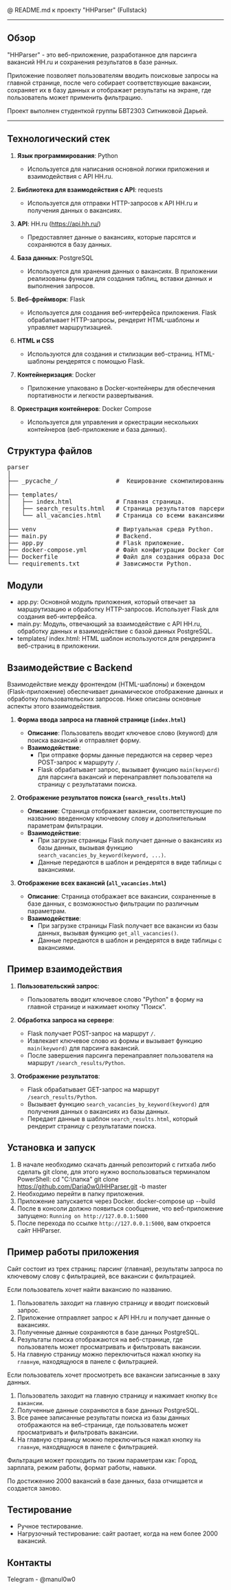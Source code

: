 @ README.md к проекту "HHParser" (Fullstack)

---

## Обзор

"HHParser" - это веб-приложение, разработанное для парсинга вакансий HH.ru и сохранения результатов в базе ранных. 

Приложение позволяет пользователям вводить поисковые запросы на главной странице, после чего собирает соответствующие вакансии, сохраняет их в базу данных и отображает результаты на экране, где пользователь может применить фильтрацию.

Проект выполнен студенткой группы БВТ2303 Ситниковой Дарьей.

---

## Технологический стек

1. **Язык программирования**: Python
   - Используется для написания основной логики приложения и взаимодействия с API HH.ru.

2. **Библиотека для взаимодействия с API**: requests
   - Используется для отправки HTTP-запросов к API HH.ru и получения данных о вакансиях.

3. **API**: HH.ru (https://api.hh.ru/)
   - Предоставляет данные о вакансиях, которые парсятся и сохраняются в базу данных.

4. **База данных**: PostgreSQL
   - Используется для хранения данных о вакансиях. В приложении реализованы функции для создания таблиц, вставки данных и выполнения запросов.

5. **Веб-фреймворк**: Flask
   - Используется для создания веб-интерфейса приложения. Flask обрабатывает HTTP-запросы, рендерит HTML-шаблоны и управляет маршрутизацией.

6. **HTML и CSS**
   - Используются для создания и стилизации веб-страниц. HTML-шаблоны рендерятся с помощью Flask.

7. **Контейнеризация**: Docker
   - Приложение упаковано в Docker-контейнеры для обеспечения портативности и легкости развертывания.

8. **Оркестрация контейнеров**: Docker Compose
   - Используется для управления и оркестрации нескольких контейнеров (веб-приложение и база данных).

## Структура файлов

<pre>
parser    
│    
├── _pycache_/                #  Кеширование скомпилированных файлов .py в байт-коде.
│
├── templates/               
│   ├── index.html            # Главная страница.         
│   ├── search_results.html   # Страница результатов парсеринга.
│   └── all_vacancies.html    # Страница со всеми вакансиями из базы данных.          
│         
├── venv                      # Виртуальная среда Python.       
├── main.py                   # Backend.
├── app.py                    # Flask приложение.                   
├── docker-compose.yml        # Файл конфигурации Docker Compose.  
├── Dockerfile                # Файл для создания образа Docker.   
└── requirements.txt          # Зависимости Python.  
</pre>

## Модули

- app.py: Основной модуль приложения, который отвечает за маршрутизацию и обработку HTTP-запросов. Использует Flask для создания веб-интерфейса.
- main.py: Модуль, отвечающий за взаимодействие с API HH.ru, обработку данных и взаимодействие с базой данных PostgreSQL.
- templates/ index.html: HTML шаблон используются для рендеринга веб-страниц в приложении.

## Взаимодействие с Backend

Взаимодействие между фронтендом (HTML-шаблоны) и бэкендом (Flask-приложение) обеспечивает динамическое отображение данных и обработку пользовательских запросов. Ниже описаны основные аспекты этого взаимодействия.

1. **Форма ввода запроса на главной странице (`index.html`)**
   - **Описание**: Пользователь вводит ключевое слово (keyword) для поиска вакансий и отправляет форму.
   - **Взаимодействие**: 
     - При отправке формы данные передаются на сервер через POST-запрос к маршруту `/`.
     - Flask обрабатывает запрос, вызывает функцию `main(keyword)` для парсинга вакансий и перенаправляет пользователя на страницу с результатами поиска.

2. **Отображение результатов поиска (`search_results.html`)**
   - **Описание**: Страница отображает вакансии, соответствующие по названию введенному ключевому слову и дополнительным параметрам фильтрации.
   - **Взаимодействие**:
     - При загрузке страницы Flask получает данные о вакансиях из базы данных, вызывая функцию `search_vacancies_by_keyword(keyword, ...)`.
     - Данные передаются в шаблон и рендерятся в виде таблицы с вакансиями.

3. **Отображение всех вакансий (`all_vacancies.html`)**
   - **Описание**: Страница отображает все вакансии, сохраненные в базе данных, с возможностью фильтрации по различным параметрам.
   - **Взаимодействие**:
     - При загрузке страницы Flask получает все вакансии из базы данных, вызывая функцию `get_all_vacancies()`.
     - Данные передаются в шаблон и рендерятся в виде таблицы с вакансиями.

## Пример взаимодействия

1. **Пользовательский запрос**:
   - Пользователь вводит ключевое слово "Python" в форму на главной странице и нажимает кнопку "Поиск".

2. **Обработка запроса на сервере**:
   - Flask получает POST-запрос на маршрут `/`.
   - Извлекает ключевое слово из формы и вызывает функцию `main(keyword)` для парсинга вакансий.
   - После завершения парсинга перенаправляет пользователя на маршрут `/search_results/Python`.

3. **Отображение результатов**:
   - Flask обрабатывает GET-запрос на маршрут `/search_results/Python`.
   - Вызывает функцию `search_vacancies_by_keyword(keyword)` для получения данных о вакансиях из базы данных.
   - Передает данные в шаблон `search_results.html`, который рендерит страницу с результатами поиска.


## Установка и запуск

1. В начале необходимо скачать данный репозиторий с гитхаба либо сделать git clone, для этого нужно воспользоваться терминалом PowerShell:
    cd "C:\папка"
    git clone https://github.com/Daria0w0/HHParser.git -b master
2. Необходимо перейти в папку приложения.
3. Приложение запускается через Docker.
    docker-compose up --build
4. После в консоли должно появиться сообщение, что веб-приложение запущено:
`Running on http://127.0.0.1:5000`
5. После перехода по ссылке `http://127.0.0.1:5000`, вам откроется сайт HHParser.

## Пример работы приложения

Сайт состоит из трех страниц: парсинг (главная), результаты запроса по ключевому слову с фильтрацией, все вакансии с фильтрацией.

Если пользователь хочет найти вакансию по названию.
 
1. Пользователь заходит на главную страницу и вводит поисковый запрос.
2. Приложение отправляет запрос к API HH.ru и получает данные о вакансиях.
3. Полученные данные сохраняются в базе данных PostgreSQL.
4. Результаты поиска отображаются на веб-странице, где пользователь может просматривать и фильтровать вакансии.
5. На главную страницу можно переключиться нажал кнопку `На главную`, находящуюся в панеле с фильтрацией.

Если пользователь хочет просмотреть все вакансии записанные в заху данных.

1. Пользователь заходит на главную страницу и нажимает кнопку `Все вакансии`.
3. Полученные данные сохраняются в базе данных PostgreSQL.
4. Все ранее записанные результаты поиска из базы данных отображаются на веб-странице, где пользователь может просматривать и фильтровать вакансии.
5. На главную страницу можно переключиться нажал кнопку `На главную`, находящуюся в панеле с фильтрацией.

Фильтрация может проходить по таким параметрам как: Город, зарплата, режим работы, формат работы, навыки.

По достижению 2000 вакансий в базе данных, база отчищается и создается заново.

## Тестирование

- Ручное тестирование.
- Нагрузочный тестирование: сайт раотает, когда на нем более 2000 вакансий.

## Контакты

Telegram - @manul0w0
